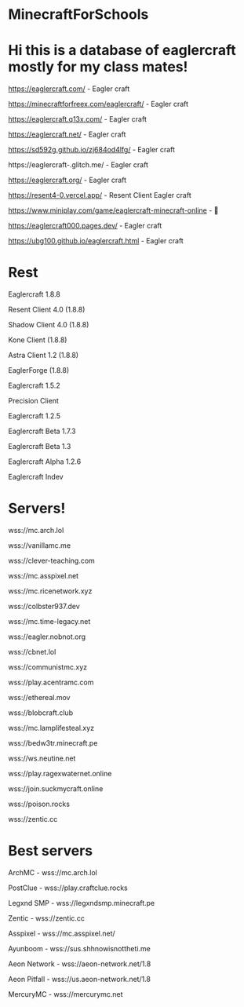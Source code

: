 # MinecraftForSchools

# Hi this is a database of eaglercraft mostly for my class mates!

https://eaglercraft.com/ - Eagler craft

https://minecraftforfreex.com/eaglercraft/ - Eagler craft

https://eaglercraft.q13x.com/ - Eagler craft

https://eaglercraft.net/ - Eagler craft

https://sd592g.github.io/zj684od4lfg/ - Eagler craft

https://eaglercraft-.glitch.me/ - Eagler craft

https://eaglercraft.org/ - Eagler craft

https://resent4-0.vercel.app/ - Resent Client Eagler craft

https://www.miniplay.com/game/eaglercraft-minecraft-online - 💩

https://eaglercraft000.pages.dev/ - Eagler craft

https://ubg100.github.io/eaglercraft.html - Eagler craft

# Rest

Eaglercraft 1.8.8

Resent Client 4.0 (1.8.8)

Shadow Client 4.0 (1.8.8)

Kone Client (1.8.8)

Astra Client 1.2 (1.8.8)

EaglerForge (1.8.8)

Eaglercraft 1.5.2

Precision Client

Eaglercraft 1.2.5

Eaglercraft Beta 1.7.3

Eaglercraft Beta 1.3

Eaglercraft Alpha 1.2.6

Eaglercraft Indev

# Servers!

wss://mc.arch.lol

wss://vanillamc.me

wss://clever-teaching.com

wss://mc.asspixel.net

wss://mc.ricenetwork.xyz

wss://colbster937.dev

wss://mc.time-legacy.net

wss://eagler.nobnot.org

wss://cbnet.lol

wss://communistmc.xyz

wss://play.acentramc.com

wss://ethereal.mov

wss://blobcraft.club

wss://mc.lamplifesteal.xyz

wss://bedw3tr.minecraft.pe

wss://ws.neutine.net

wss://play.ragexwaternet.online

wss://join.suckmycraft.online

wss://poison.rocks

wss://zentic.cc

# Best servers

ArchMC - wss://mc.arch.lol

PostClue - wss://play.craftclue.rocks

Legxnd SMP - wss://legxndsmp.minecraft.pe

Zentic - wss://zentic.cc

Asspixel - wss://mc.asspixel.net/

Ayunboom - wss://sus.shhnowisnottheti.me

Aeon Network - wss://aeon-network.net/1.8

Aeon Pitfall - wss://us.aeon-network.net/1.8

MercuryMC - wss://mercurymc.net

